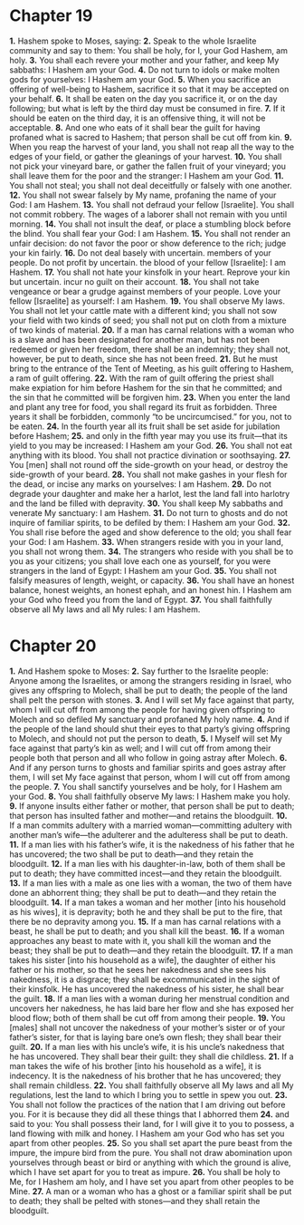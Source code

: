 # Chapter 19
**1.** Hashem spoke to Moses, saying: **2.** Speak to the whole Israelite community and say to them: You shall be holy, for I, your God Hashem, am holy. **3.** You shall each revere your mother and your father, and keep My sabbaths: I Hashem am your God. **4.** Do not turn to idols or make molten gods for yourselves: I Hashem am your God. **5.** When you sacrifice an offering of well-being to Hashem, sacrifice it so that it may be accepted on your behalf. **6.** It shall be eaten on the day you sacrifice it, or on the day following; but what is left by the third day must be consumed in fire. **7.** If it should be eaten on the third day, it is an offensive thing, it will not be acceptable. **8.** And one who eats of it shall bear the guilt for having profaned what is sacred to Hashem; that person shall be cut off from kin. **9.** When you reap the harvest of your land, you shall not reap all the way to the edges of your field, or gather the gleanings of your harvest. **10.** You shall not pick your vineyard bare, or gather the fallen fruit of your vineyard; you shall leave them for the poor and the stranger: I Hashem am your God. **11.** You shall not steal; you shall not deal deceitfully or falsely with one another. **12.** You shall not swear falsely by My name, profaning the name of your God: I am Hashem. **13.** You shall not defraud your fellow [Israelite]. You shall not commit robbery. The wages of a laborer shall not remain with you until morning. **14.** You shall not insult the deaf, or place a stumbling block before the blind. You shall fear your God: I am Hashem. **15.** You shall not render an unfair decision: do not favor the poor or show deference to the rich; judge your kin fairly. **16.** Do not deal basely with uncertain. members of your people. Do not profit by uncertain. the blood of your fellow [Israelite]: I am Hashem. **17.** You shall not hate your kinsfolk in your heart. Reprove your kin but uncertain. incur no guilt on their account. **18.** You shall not take vengeance or bear a grudge against members of your people. Love your fellow [Israelite] as yourself: I am Hashem. **19.** You shall observe My laws. You shall not let your cattle mate with a different kind; you shall not sow your field with two kinds of seed; you shall not put on cloth from a mixture of two kinds of material. **20.** If a man has carnal relations with a woman who is a slave and has been designated for another man, but has not been redeemed or given her freedom, there shall be an indemnity; they shall not, however, be put to death, since she has not been freed. **21.** But he must bring to the entrance of the Tent of Meeting, as his guilt offering to Hashem, a ram of guilt offering. **22.** With the ram of guilt offering the priest shall make expiation for him before Hashem for the sin that he committed; and the sin that he committed will be forgiven him. **23.** When you enter the land and plant any tree for food, you shall regard its fruit as forbidden. Three years it shall be forbidden, commonly “to be uncircumcised.” for you, not to be eaten. **24.** In the fourth year all its fruit shall be set aside for jubilation before Hashem; **25.** and only in the fifth year may you use its fruit—that its yield to you may be increased: I Hashem am your God. **26.** You shall not eat anything with its blood. You shall not practice divination or soothsaying. **27.** You [men] shall not round off the side-growth on your head, or destroy the side-growth of your beard. **28.** You shall not make gashes in your flesh for the dead, or incise any marks on yourselves: I am Hashem. **29.** Do not degrade your daughter and make her a harlot, lest the land fall into harlotry and the land be filled with depravity. **30.** You shall keep My sabbaths and venerate My sanctuary: I am Hashem. **31.** Do not turn to ghosts and do not inquire of familiar spirits, to be defiled by them: I Hashem am your God. **32.** You shall rise before the aged and show deference to the old; you shall fear your God: I am Hashem. **33.** When strangers reside with you in your land, you shall not wrong them. **34.** The strangers who reside with you shall be to you as your citizens; you shall love each one as yourself, for you were strangers in the land of Egypt: I Hashem am your God. **35.** You shall not falsify measures of length, weight, or capacity. **36.** You shall have an honest balance, honest weights, an honest ephah, and an honest hin. I Hashem am your God who freed you from the land of Egypt. **37.** You shall faithfully observe all My laws and all My rules: I am Hashem. 
# Chapter 20
**1.** And Hashem spoke to Moses: **2.** Say further to the Israelite people: Anyone among the Israelites, or among the strangers residing in Israel, who gives any offspring to Molech, shall be put to death; the people of the land shall pelt the person with stones. **3.** And I will set My face against that party, whom I will cut off from among the people for having given offspring to Molech and so defiled My sanctuary and profaned My holy name. **4.** And if the people of the land should shut their eyes to that party’s giving offspring to Molech, and should not put the person to death, **5.** I Myself will set My face against that party’s kin as well; and I will cut off from among their people both that person and all who follow in going astray after Molech. **6.** And if any person turns to ghosts and familiar spirits and goes astray after them, I will set My face against that person, whom I will cut off from among the people. **7.** You shall sanctify yourselves and be holy, for I Hashem am your God. **8.** You shall faithfully observe My laws: I Hashem make you holy. **9.** If anyone insults either father or mother, that person shall be put to death; that person has insulted father and mother—and retains the bloodguilt. **10.** If a man commits adultery with a married woman—committing adultery with another man’s wife—the adulterer and the adulteress shall be put to death. **11.** If a man lies with his father’s wife, it is the nakedness of his father that he has uncovered; the two shall be put to death—and they retain the bloodguilt. **12.** If a man lies with his daughter-in-law, both of them shall be put to death; they have committed incest—and they retain the bloodguilt. **13.** If a man lies with a male as one lies with a woman, the two of them have done an abhorrent thing; they shall be put to death—and they retain the bloodguilt. **14.** If a man takes a woman and her mother [into his household as his wives], it is depravity; both he and they shall be put to the fire, that there be no depravity among you. **15.** If a man has carnal relations with a beast, he shall be put to death; and you shall kill the beast. **16.** If a woman approaches any beast to mate with it, you shall kill the woman and the beast; they shall be put to death—and they retain the bloodguilt. **17.** If a man takes his sister [into his household as a wife], the daughter of either his father or his mother, so that he sees her nakedness and she sees his nakedness, it is a disgrace; they shall be excommunicated in the sight of their kinsfolk. He has uncovered the nakedness of his sister, he shall bear the guilt. **18.** If a man lies with a woman during her menstrual condition and uncovers her nakedness, he has laid bare her flow and she has exposed her blood flow; both of them shall be cut off from among their people. **19.** You [males] shall not uncover the nakedness of your mother’s sister or of your father’s sister, for that is laying bare one’s own flesh; they shall bear their guilt. **20.** If a man lies with his uncle’s wife, it is his uncle’s nakedness that he has uncovered. They shall bear their guilt: they shall die childless. **21.** If a man takes the wife of his brother [into his household as a wife], it is indecency. It is the nakedness of his brother that he has uncovered; they shall remain childless. **22.** You shall faithfully observe all My laws and all My regulations, lest the land to which I bring you to settle in spew you out. **23.** You shall not follow the practices of the nation that I am driving out before you. For it is because they did all these things that I abhorred them **24.** and said to you: You shall possess their land, for I will give it to you to possess, a land flowing with milk and honey. I Hashem am your God who has set you apart from other peoples. **25.** So you shall set apart the pure beast from the impure, the impure bird from the pure. You shall not draw abomination upon yourselves through beast or bird or anything with which the ground is alive, which I have set apart for you to treat as impure. **26.** You shall be holy to Me, for I Hashem am holy, and I have set you apart from other peoples to be Mine. **27.** A man or a woman who has a ghost or a familiar spirit shall be put to death; they shall be pelted with stones—and they shall retain the bloodguilt.